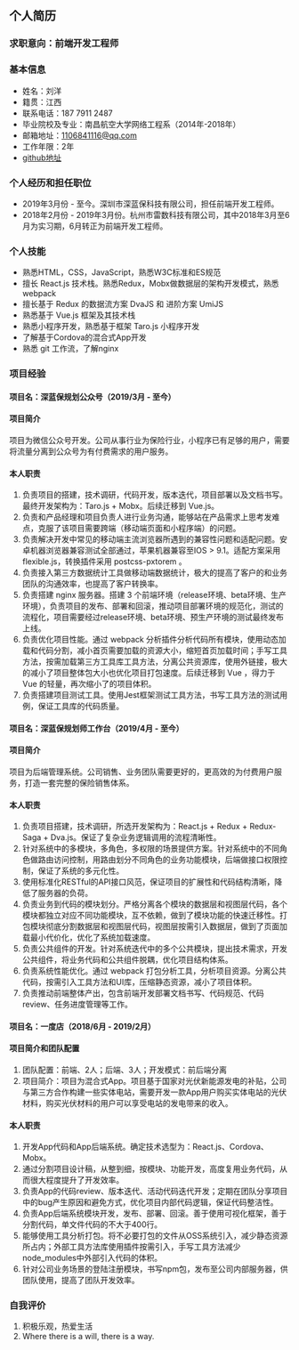 ## 个人简历
### 求职意向：前端开发工程师
### 基本信息
- 姓名：刘洋
- 籍贯：江西
- 联系电话：187 7911 2487
- 毕业院校及专业：南昌航空大学网络工程系（2014年-2018年）
- 邮箱地址：1106841116@qq.com
- 工作年限：2年
- [github地址](https://github.com/liuyang1106)

### 个人经历和担任职位
- 2019年3月份 - 至今。深圳市深蓝保科技有限公司，担任前端开发工程师。
- 2018年2月份 - 2019年3月份。杭州市雷数科技有限公司，其中2018年3月至6月为实习期，6月转正为前端开发工程师。

### 个人技能
- 熟悉HTML，CSS，JavaScript，熟悉W3C标准和ES规范
- 擅长 React.js 技术栈。熟悉Redux，Mobx做数据层的架构开发模式，熟悉webpack
- 擅长基于 Redux 的数据流方案 DvaJS 和 进阶方案 UmiJS
- 熟悉基于 Vue.js 框架及其技术栈
- 熟悉小程序开发，熟悉基于框架 Taro.js 小程序开发
- 了解基于Cordova的混合式App开发
- 熟悉 git 工作流，了解nginx

### 项目经验
#### 项目名：深蓝保规划公众号（2019/3月 - 至今）
#### 项目简介
项目为微信公众号开发。公司从事行业为保险行业，小程序已有足够的用户，需要将流量分离到公众号为有付费需求的用户服务。

#### 本人职责
1. 负责项目的搭建，技术调研，代码开发，版本迭代，项目部署以及文档书写。最终开发架构为：Taro.js + Mobx。后续迁移到 Vue.js。
2. 负责和产品经理和项目负责人进行业务沟通，能够站在产品需求上思考发难点，克服了该项目需要跨端（移动端页面和小程序端）的问题。
3. 负责解决开发中常见的移动端主流浏览器所遇到的兼容性问题和适配问题。安卓机器浏览器兼容测试全部通过，苹果机器兼容至IOS > 9.1。适配方案采用flexible.js，转换插件采用 postcss-pxtorem 。
4. 负责接入第三方数据统计工具做移动端数据统计，极大的提高了客户的和业务团队的沟通效率，也提高了客户转换率。
5. 负责搭建 nginx 服务器。搭建 3 个前端环境（release环境、beta环境、生产环境），负责项目的发布、部署和回滚，推动项目部署环境的规范化，测试的流程化，项目需要经过release环境、beta环境、预生产环境的测试最终发布上线。
6. 负责优化项目性能。通过 webpack 分析插件分析代码所有模块，使用动态加载和代码分割，减小首页需要加载的资源大小，缩短首页加载时间；手写工具方法，按需加载第三方工具库工具方法，分离公共资源库，使用外链接，极大的减小了项目整体包大小也优化项目打包速度。后续迁移到 Vue ，得力于 Vue 的轻量，再次缩小了的项目体积。
7. 负责搭建项目测试工具。使用Jest框架测试工具方法，书写工具方法的测试用例，保证工具库的代码质量。

#### 项目名：深蓝保规划师工作台（2019/4月 - 至今）
#### 项目简介
项目为后端管理系统。公司销售、业务团队需要更好的，更高效的为付费用户服务，打造一套完整的保险销售体系。

#### 本人职责
1. 负责项目搭建，技术调研，所选开发架构为：React.js + Redux + Redux-Saga + Dva.js。保证了复杂业务逻辑调用的流程清晰性。
2. 针对系统中的多模块，多角色，多权限的场景提供方案。针对系统中的不同角色做路由访问控制，用路由划分不同角色的业务功能模块，后端做接口权限控制，保证了系统的多元化性。
3. 使用标准化RESTful的API接口风范，保证项目的扩展性和代码结构清晰，降低了服务器的负荷。
4. 负责业务到代码的模块划分。严格分离各个模块的数据层和视图层代码，各个模块都独立对应不同功能模块，互不依赖，做到了模块功能的快速迁移性。打包模块彻底分割数据层和视图层代码，视图层按需引入数据层，做到了页面加载最小代价化，优化了系统加载速度。
5. 负责公共组件的开发。针对系统迭代中的多个公共模块，提出技术需求，开发公共组件，将业务代码和公共组件脱耦，优化项目结构体系。
6. 负责系统性能优化。通过 webpack 打包分析工具，分析项目资源。分离公共代码，按需引入工具方法和UI库，压缩静态资源，减小了项目体积。
7. 负责推动前端整体产出，包含前端开发部署文档书写、代码规范、代码review、任务进度管理等工作。

#### 项目名：一度店（2018/6月 - 2019/2月）
#### 项目简介和团队配置
1. 团队配置：前端、2人；后端、3人；开发模式：前后端分离
2. 项目简介：项目为混合式App。项目基于国家对光伏新能源发电的补贴，公司与第三方合作构建一些实体电站，需要开发一款App用户购买实体电站的光伏材料，购买光伏材料的用户可以享受电站的发电带来的收入。
   
#### 本人职责
1. 开发App代码和App后端系统。确定技术选型为：React.js、Cordova、Mobx。
2. 通过分割项目设计稿，从整到细，按模块、功能开发，高度复用业务代码，从而很大程度提升了开发效率。
3. 负责App的代码review、版本迭代、活动代码迭代开发；定期在团队分享项目中的bug产生原因和避免方式，优化项目内部代码逻辑，保证代码整洁性。
4. 负责App后端系统模块开发，发布、部署、回滚。善于使用可视化框架，善于分割代码，单文件代码的不大于400行。
5. 能够使用工具分析打包。将不必要打包的文件从OSS系统引入，减少静态资源所占内；外部工具方法库使用插件按需引入，手写工具方法减少node_modules中外部引入代码的体积。
6. 针对公司业务场景的登陆注册模块，书写npm包，发布至公司内部服务器，供团队使用，提高了团队开发效率。
   
### 自我评价
1. 积极乐观，热爱生活
2. Where there is a will, there is a way.

